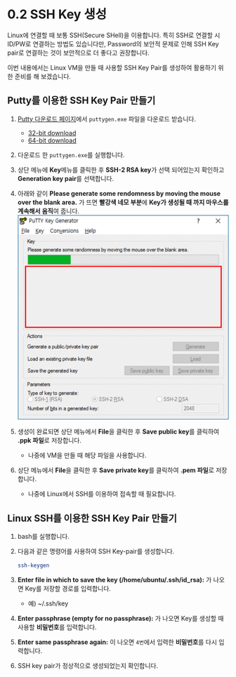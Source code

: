 # 0.2 SSH Key 생성
Linux에 연결할 때 보통 SSH(Secure SHell)을 이용합니다. 특히 SSH로 연결할 시 ID/PW로 연결하는 방법도 있습니다만, Password의 보안적 문제로 인해 SSH Key pair로 연결하는 것이 보안적으로 더 좋다고 권장합니다.

이번 내용에서는 Linux VM을 만들 때 사용할 SSH Key Pair를 생성하여 활용하기 위한 준비를 해 보겠습니다.

## Putty를 이용한 SSH Key Pair 만들기
1. [Putty 다운로드 페이지](http://www.chiark.greenend.org.uk/~sgtatham/putty/latest.html)에서 `puttygen.exe` 파일을 다운로드 받습니다.
    - [32-bit download](https://the.earth.li/~sgtatham/putty/latest/w32/puttygen.exe)
    - [64-bit download](https://the.earth.li/~sgtatham/putty/latest/w64/puttygen.exe)

2. 다운로드 한 `puttygen.exe`를 실행합니다.

3. 상단 메뉴에 **Key**메뉴를 클릭한 후 **SSH-2 RSA key**가 선택 되어있는지 확인하고 **Generation key pair**를 선택합니다.

4. 아래와 같이 **Please generate some rendomness by moving the mouse over the blank area.** 가 뜨면 **빨강색 네모 부분**에 **Key가 생성될 때 까지 마우스를 계속해서 움직**여 줍니다.
![Blob 스크린샷](./image/SSH_key_pair_gen.png)

5. 생성이 완료되면 상단 메뉴에서 **File**을 클릭한 후 **Save public key**를 클릭하여 **.ppk 파일**로 저장합니다.
    - 나중에 VM을 만들 때 해당 파일을 사용합니다.

6. 상단 메뉴에서 **File**을 클릭한 후 **Save private key**를 클릭하여 **.pem 파일**로 저장합니다.
    - 나중에 Linux에서 SSH를 이용하여 접속할 때 필요합니다.

## Linux SSH를 이용한 SSH Key Pair 만들기
1. bash를 실행합니다.

2. 다음과 같은 명령어를 사용하여 SSH Key-pair를 생성합니다.
    ```bash
    ssh-keygen
    ```

3. **Enter file in which to save the key (/home/ubuntu/.ssh/id_rsa):** 가 나오면 Key를 저장할 경로를 입력합니다.
    - 예) ~/.ssh/key

4. **Enter passphrase (empty for no passphrase):** 가 나오면 Key를 생성할 때 사용할 **비밀번호**를 입력합니다.

5. **Enter same passphrase again:** 이 나오면 `4번`에서 입력한 **비밀번호**를 다시 입력합니다.

6. SSH key pair가 정상적으로 생성되었는지 확인합니다.